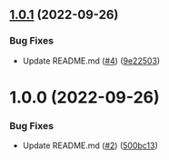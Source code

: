 ## [1.0.1](https://github.com/kevin-opn/TSRP/compare/v1.0.0...v1.0.1) (2022-09-26)


### Bug Fixes

* Update README.md ([#4](https://github.com/kevin-opn/TSRP/issues/4)) ([9e22503](https://github.com/kevin-opn/TSRP/commit/9e225039ad983e8ba6e200af49386e556aa19183))

# 1.0.0 (2022-09-26)


### Bug Fixes

* Update README.md ([#2](https://github.com/kevin-opn/TSRP/issues/2)) ([500bc13](https://github.com/kevin-opn/TSRP/commit/500bc1393540069a62bd760bc66b23e844aa886a))

